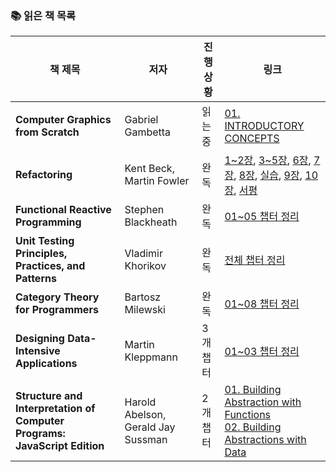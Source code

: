 ### 📚 읽은 책 목록

| 책 제목 | 저자 | 진행 상황 | 링크 |
|---------|------|-----------|------|
| **Computer Graphics from Scratch** | Gabriel Gambetta | 읽는중  | [01. INTRODUCTORY CONCEPTS]( )|
| **Refactoring** | Kent Beck, Martin Fowler | 완독  | [1~2장](https://github.com/orgs/frontend-book-study/discussions/1), [3~5장](https://github.com/orgs/frontend-book-study/discussions/3), [6장](https://github.com/orgs/frontend-book-study/discussions/4), [7장](https://github.com/orgs/frontend-book-study/discussions/9), [8장](https://github.com/orgs/frontend-book-study/discussions/10), [실습](https://github.com/orgs/frontend-book-study/discussions/11), [9장](https://github.com/orgs/frontend-book-study/discussions/13), [10장](https://github.com/orgs/frontend-book-study/discussions/16), [서평](https://github.com/orgs/frontend-book-study/discussions/19) |
| **Functional Reactive Programming** | Stephen Blackheath | 완독 | [01~05 챕터 정리](https://github.com/suojae/thoughts-from-tech-books/blob/main/FRP/frp.md) |
| **Unit Testing Principles, Practices, and Patterns** | Vladimir Khorikov | 완독 | [전체 챕터 정리](https://github.com/suojae/thoughts-from-tech-books/blob/main/UnitTesting/unit_test.md) |
| **Category Theory for Programmers** | Bartosz Milewski |완독 | [01~08 챕터 정리](https://github.com/ssuojae/thoughts-from-tech-books/blob/main/category_theory/01~07.md) |
| **Designing Data-Intensive Applications** | Martin Kleppmann | 3개 챕터 | [01~03 챕터 정리](https://github.com/ssuojae/thoughts-from-tech-books/blob/main/data-intensive-app/01.md) |
| **Structure and Interpretation of Computer Programs: JavaScript Edition** | Harold Abelson, Gerald Jay Sussman | 2개 챕터 | [01. Building Abstraction with Functions](https://github.com/ssuojae/thoughts-from-tech-books/blob/main/SICP/01.md)<br/>[02. Building Abstractions with Data](https://github.com/ssuojae/thoughts-from-tech-books/blob/main/SICP/02.md) |


